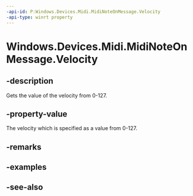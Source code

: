 ----api-id: P:Windows.Devices.Midi.MidiNoteOnMessage.Velocity
-api-type: winrt property
---<!-- Property syntaxpublic byte Velocity { get; }--># Windows.Devices.Midi.MidiNoteOnMessage.Velocity## -descriptionGets the value of the velocity from 0-127.## -property-valueThe velocity which is specified as a value from 0-127.## -remarks## -examples## -see-also